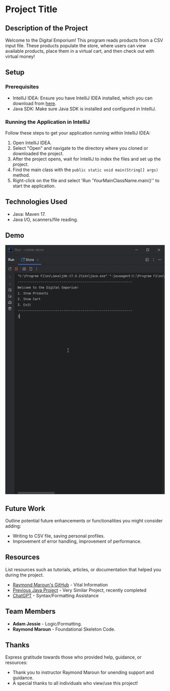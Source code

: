 # Project Title

## Description of the Project

Welcome to the Digital Emporium! This program reads products from a CSV input file.
These products populate the store, where users can view available products, place them in a virtual cart,
and then check out with virtual money!


## Setup

### Prerequisites

- IntelliJ IDEA: Ensure you have IntelliJ IDEA installed, which you can download from [here](https://www.jetbrains.com/idea/download/).
- Java SDK: Make sure Java SDK is installed and configured in IntelliJ.

### Running the Application in IntelliJ

Follow these steps to get your application running within IntelliJ IDEA:

1. Open IntelliJ IDEA.
2. Select "Open" and navigate to the directory where you cloned or downloaded the project.
3. After the project opens, wait for IntelliJ to index the files and set up the project.
4. Find the main class with the `public static void main(String[] args)` method.
5. Right-click on the file and select 'Run 'YourMainClassName.main()'' to start the application.

## Technologies Used

- Java: Maven 17.
- Java I/O, scanners/file reading.

## Demo

![Full Demonstration](idea64_efu4CIzi1Q.gif)

## Future Work

Outline potential future enhancements or functionalities you might consider adding:

- Writing to CSV file, saving personal profiles.
- Improvement of error handling, improvement of performance.

## Resources

List resources such as tutorials, articles, or documentation that helped you during the project.

- [Raymond Maroun's GitHub](https://github.com/RayMaroun/yearup-spring-section-10-2025/tree/master/pluralsight) - Vital Information
- [Previous Java Project](https://github.com/AdampJessie/FinancialTracker) - Very Similar Project, recently completed
- [ChatGPT](https://chatgpt.com/) - Syntax/Formatting Assistance

## Team Members

- **Adam Jessie** - Logic/Formatting.
- **Raymond Maroun** - Foundational Skeleton Code.

## Thanks

Express gratitude towards those who provided help, guidance, or resources:

- Thank you to instructor Raymond Maroun for unending support and guidance.
- A special thanks to all individuals who view/use this project!
 